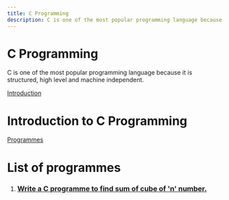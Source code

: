 ```yaml
---
title: C Programming
description: C is one of the most popular programming language because it is structured, high level and machine independent.
---
```


<Hero slots="heading, text" background="rgb(50 50 50)" />

# C Programming

C is one of the most popular programming language because it is structured, high level and machine independent.

<DiscoverBlock slots="link, text"/>

[Introduction](./introduction/)

# Introduction to C Programming

<DiscoverBlock slots="link, text"/>

[Programmes](../programme/)

# List of programmes
1. ### [Write a C programme to find sum of cube of 'n' number.](./Sum-of-cube/)
